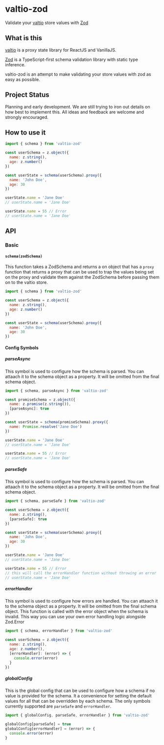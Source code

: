 # valtio-zod

Validate your [valtio](https://github.com/pmndrs/valtio) store values with [Zod](https://zod.dev/)

## What is this

[valtio](https://github.com/pmndrs/valtio) is
a proxy state library for ReactJS and VanillaJS.

[Zod](https://zod.dev/) is a TypeScript-first
schema validation library with static type inference.

valtio-zod is an attempt to make validating your store values
with zod as easy as possible.

## Project Status

Planning and early development. We are still trying to iron out details on how best to implement this. All ideas and feedback
are welcome and strongly encouraged.

## How to use it

```js
import { schema } from 'valtio-zod'

const userSchema = z.object({
  name: z.string(),
  age: z.number()
})

const userState = schema(userSchema).proxy({
  name: 'John Doe',
  age: 30
})

userState.name = 'Jane Doe'
// userState.name = 'Jane Doe'

userState.name = 55 // Error
// userState.name = 'Jane Doe'
```

## API

### Basic

#### `schema(zodSchema)`

This function takes a ZodSchema and returns a on object that has a `proxy`
function that returns a proxy that can be used to trap the values being set on the proxy
and validate them against the ZodSchema before passing them on to the valtio store.

```js
import { schema } from 'valtio-zod'

const userSchema = z.object({
  name: z.string(),
  age: z.number()
})

const userState = schema(userSchema).proxy({
  name: 'John Doe',
  age: 30
})
```

#### Config Symbols

##### parseAsync

This symbol is used to configure how the schema is parsed. You can attaach
it to the schema object as a property. It will be omitted from the final schema object.

```js
import { schema, parseAsync } from 'valtio-zod'

const promiseSchema = z.object({
  name: z.promise(z.string()),
  [parseAsync]: true
})

const userState = schema(promiseSchema).proxy({
  name: Promise.resolve('Jane Doe')
})

userState.name = 'Jane Doe'
// userState.name = 'Jane Doe'

userState.name = 55 // Error
// userState.name = 'Jane Doe'
```

##### parseSafe

This symbol is used to configure how the schema is parsed.
You can attaach it to the schema object as a property. It will be omitted from the final schema object.

```js
import { schema, parseSafe } from 'valtio-zod'

const userSchema = z.object({
  name: z.string(),
  [parseSafe]: true
})

const userState = schema(userSchema).proxy({
  name: 'John Doe',
  age: 30
})

userState.name = 'Jane Doe'
// userState.name = 'Jane Doe'

userState.name = 55 // Error
// this will call the errorHandler function without throwing an error
// userState.name = 'Jane Doe'
```

##### errorHandler

This symbol is used to configure how errors are handled.
You can attaach it to the schema object as a property. It will be omitted from the final schema object.
This function is called with the error object when the schema is invalid.
This way you can use your own error handling logic alongside Zod.Error

```js
import { schema, errorHandler } from 'valtio-zod'

const userSchema = z.object({
  name: z.string(),
  age: z.number(),
  [errorHandler]: (error) => {
    console.error(error)
  }
})
```

##### globalConfig

This is the global config that can be used to configure how a schema if
no value is provided for the schema. It a convenience for setting the
default values for all that can be overridden by each schema. The only
symbols currently supported are `parseSafe` and `errorHandler`.

```js
import { globalConfig, parseSafe, errorHandler } from 'valtio-zod'

globalConfig[parseSafe] = true
globalConfig[errorHandler] = (error) => {
  console.error(error)
}
```
